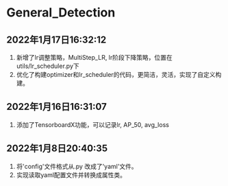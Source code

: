 # General_Detection

## 2022年1月17日16:32:12
1. 新增了lr调整策略，MultiStep_LR, lr阶段下降策略，位置在utils/lr_scheduler.py下
2. 优化了构建optimizer和lr_scheduler的代码，更简洁，灵活，实现了自定义构建。

## 2022年1月16日16:31:07
1. 添加了TensorboardX功能，可以记录lr, AP_50, avg_loss

## 2022年1月8日20:40:35

1. 将'config'文件格式从.py 改成了'yaml'文件。
2. 实现读取yaml配置文件并转换成属性类。

